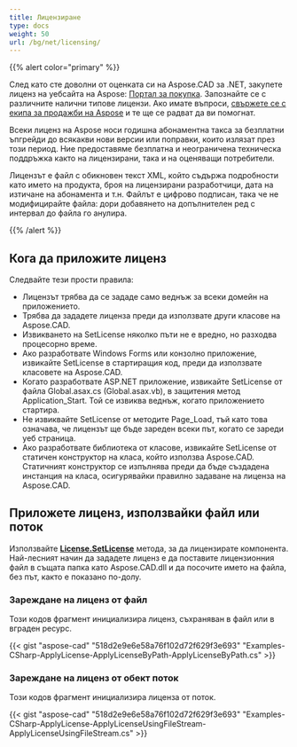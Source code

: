 ```yaml
---
title: Лицензиране
type: docs
weight: 50
url: /bg/net/licensing/
---
```


{{% alert color="primary" %}}

След като сте доволни от оценката си на Aspose.CAD за .NET, закупете лиценз на уебсайта на Aspose: [Портал за покупка](https://purchase.aspose.com/buy). Запознайте се с различните налични типове лицензи. Ако имате въпроси, [свържете се с екипа за продажби на Aspose](https://about.aspose.com/contact) и те ще се радват да ви помогнат.

Всеки лиценз на Aspose носи годишна абонаментна такса за безплатни ъпгрейди до всякакви нови версии или поправки, които излязат през този период. Ние предоставяме безплатна и неограничена техническа поддръжка както на лицензирани, така и на оценяващи потребители.

Лицензът е файл с обикновен текст XML, който съдържа подробности като името на продукта, броя на лицензирани разработчици, дата на изтичане на абонамента и т.н. Файлът е цифрово подписан, така че не модифицирайте файла: дори добавянето на допълнителен ред с интервал до файла го анулира.

{{% /alert %}}

## **Кога да приложите лиценз**

Следвайте тези прости правила:

- Лицензът трябва да се зададе само веднъж за всеки домейн на приложението.
- Трябва да зададете лиценза преди да използвате други класове на Aspose.CAD.
- Извикването на SetLicense няколко пъти не е вредно, но разходва процесорно време.
- Ако разработвате Windows Forms или конзолно приложение, извикайте SetLicense в стартиращия код, преди да използвате класовете на Aspose.CAD.
- Когато разработвате ASP.NET приложение, извикайте SetLicense от файла Global.asax.cs (Global.asax.vb), в защитения метод Application_Start. Той се извиква веднъж, когато приложението стартира.
- Не извиквайте SetLicense от методите Page_Load, тъй като това означава, че лицензът ще бъде зареден всеки път, когато се зареди уеб страница.
- Ако разработвате библиотека от класове, извикайте SetLicense от статичен конструктор на класа, който използва Aspose.CAD. Статичният конструктор се изпълнява преди да бъде създадена инстанция на класа, осигурявайки правилно задаване на лиценза на Aspose.CAD.

## **Приложете лиценз, използвайки файл или поток**

Използвайте **[License.SetLicense](https://reference.aspose.com/cad/net/aspose.cad.license/setlicense/methods/1)** метода, за да лицензирате компонента. Най-лесният начин да зададете лиценз е да поставите лицензионния файл в същата папка като Aspose.CAD.dll и да посочите името на файла, без път, както е показано по-долу.

### **Зареждане на лиценз от файл**

Този кодов фрагмент инициализира лиценз, съхраняван в файл или в вграден ресурс.

{{< gist "aspose-cad" "518d2e9e6e58a76f102d72f629f3e693" "Examples-CSharp-ApplyLicense-ApplyLicenseByPath-ApplyLicenseByPath.cs" >}}

### **Зареждане на лиценз от обект поток**

Този кодов фрагмент инициализира лиценза от поток.

{{< gist "aspose-cad" "518d2e9e6e58a76f102d72f629f3e693" "Examples-CSharp-ApplyLicense-ApplyLicenseUsingFileStream-ApplyLicenseUsingFileStream.cs" >}}
